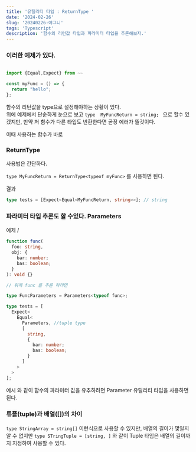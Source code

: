 ```yaml
---
title: '유틸리티 타입 : ReturnType '
date: '2024-02-26'
slug: '20240226-야그니'
tags: 'Typescript'
description: '함수의 리턴값 타입과 파라미터 타입을 추론해보자.'
---
```


### 이러한 예제가 있다.

```ts

import {Equal,Expect} from ~~

const myFunc = () => {
  return "hello";
};

```

함수의 리턴값을 type으로 설정해야하는 상황이 있다.  
위에 예제에서 단순하게
눈으로 보고 `type  MyFuncReturn = string; ` 으로 할수 있겠지만, 만약 저 함수가 다른 타입도 반환한다면 곧장 에러가 뜰것이다.

이때 사용하는 함수가 바로

### ReturnType

사용법은 간단하다.

`type MyFuncReturn = ReturnType<typeof myFunc>` 를 사용하면 된다.

결과

```ts
type tests = [Expect<Equal<MyFuncReturn, string>>]; // string
```

### 파라미터 타입 추론도 할 수있다. Parameters

예제 /

```ts
function func(
  foo: string,
  obj: {
    bar: number;
    bas: boolean;
  }
): void {}

// 위에 func 를 추론 하려면

type FuncParameters = Parameters<typeof func>;

type tests = [
  Expect<
    Equal<
      Parameters, //tuple type
      [
        string,
        {
          bar: number;
          bas: boolean;
        }
      ]
    >
  >
];
```

예시 와 같이 함수의 파라미터 값을 유추하려면 Parameter 유틸리티 타입을 사용하면 된다.

### 튜플(tuple)과 배열([])의 차이

`type StringArray = string[]` 이런식으로 사용할 수 있지만, 배열의 길이가 몇일지 알 수 없지만
`type STringTuple = [string, ]` 와 같이 Tuple 타입은 배열의 길이까지 지정하여 사용할 수 있다.
